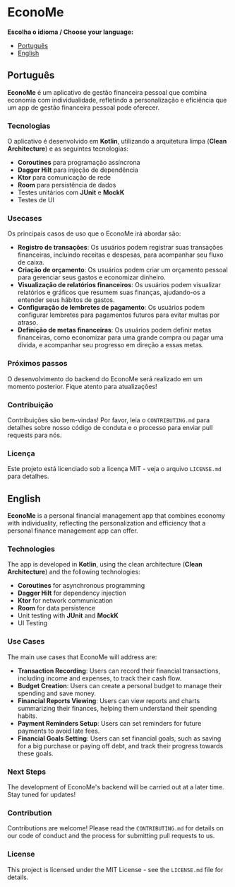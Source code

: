 # EconoMe

**Escolha o idioma / Choose your language:**

- [Português](#português)
- [English](#english)

## Português

**EconoMe** é um aplicativo de gestão financeira pessoal que combina economia com individualidade, refletindo a personalização e eficiência que um app de gestão financeira pessoal pode oferecer.

### Tecnologias

O aplicativo é desenvolvido em **Kotlin**, utilizando a arquitetura limpa (**Clean Architecture**) e as seguintes tecnologias:

- **Coroutines** para programação assíncrona
- **Dagger Hilt** para injeção de dependência
- **Ktor** para comunicação de rede
- **Room** para persistência de dados
- Testes unitários com **JUnit** e **MockK**
- Testes de UI

### Usecases

Os principais casos de uso que o EconoMe irá abordar são:

- **Registro de transações**: Os usuários podem registrar suas transações financeiras, incluindo receitas e despesas, para acompanhar seu fluxo de caixa.
- **Criação de orçamento**: Os usuários podem criar um orçamento pessoal para gerenciar seus gastos e economizar dinheiro.
- **Visualização de relatórios financeiros**: Os usuários podem visualizar relatórios e gráficos que resumem suas finanças, ajudando-os a entender seus hábitos de gastos.
- **Configuração de lembretes de pagamento**: Os usuários podem configurar lembretes para pagamentos futuros para evitar multas por atraso.
- **Definição de metas financeiras**: Os usuários podem definir metas financeiras, como economizar para uma grande compra ou pagar uma dívida, e acompanhar seu progresso em direção a essas metas.

### Próximos passos

O desenvolvimento do backend do EconoMe será realizado em um momento posterior. Fique atento para atualizações!

### Contribuição

Contribuições são bem-vindas! Por favor, leia o `CONTRIBUTING.md` para detalhes sobre nosso código de conduta e o processo para enviar pull requests para nós.

### Licença

Este projeto está licenciado sob a licença MIT - veja o arquivo `LICENSE.md` para detalhes.

## English

**EconoMe** is a personal financial management app that combines economy with individuality, reflecting the personalization and efficiency that a personal finance management app can offer.

### Technologies

The app is developed in **Kotlin**, using the clean architecture (**Clean Architecture**) and the following technologies:

- **Coroutines** for asynchronous programming
- **Dagger Hilt** for dependency injection
- **Ktor** for network communication
- **Room** for data persistence
- Unit testing with **JUnit** and **MockK**
- UI Testing

### Use Cases

The main use cases that EconoMe will address are:

- **Transaction Recording**: Users can record their financial transactions, including income and expenses, to track their cash flow.
- **Budget Creation**: Users can create a personal budget to manage their spending and save money.
- **Financial Reports Viewing**: Users can view reports and charts summarizing their finances, helping them understand their spending habits.
- **Payment Reminders Setup**: Users can set reminders for future payments to avoid late fees.
- **Financial Goals Setting**: Users can set financial goals, such as saving for a big purchase or paying off debt, and track their progress towards these goals.

### Next Steps

The development of EconoMe's backend will be carried out at a later time. Stay tuned for updates!

### Contribution

Contributions are welcome! Please read the `CONTRIBUTING.md` for details on our code of conduct and the process for submitting pull requests to us.

### License

This project is licensed under the MIT License - see the `LICENSE.md` file for details.
